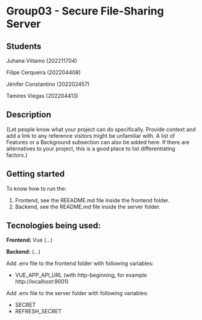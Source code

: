 # Group03 - Secure File-Sharing Server

## Students

Juhana Viitamo (202211704)

Filipe Cerqueira (202204408)

Jénifer Constantino (202202457)

Tamires Viegas (202204413)

## Description

{Let people know what your project can do specifically. Provide context and add a link to any reference visitors might be unfamiliar with. A list of Features or a Background subsection can also be added here. If there are alternatives to your project, this is a good place to list differentiating factors.}

## Getting started

To know how to run the:

1. Frontend, see the REEADME.md file inside the frontend folder.
2. Backend, see the README.md file inside the server folder.

## Tecnologies being used:

**Frontend:** Vue (...)

**Backend:** (...)

Add .env file to the frontend folder with following variables:

- VUE_APP_API_URL (with http-beginning, for example http://localhost:9001)

Add .env file to the server folder with following variables:

- SECRET
- REFRESH_SECRET